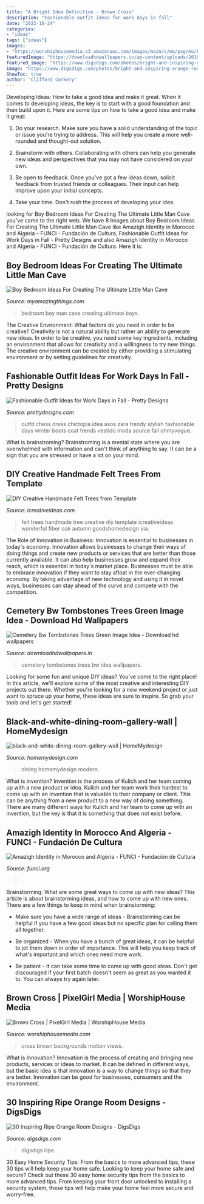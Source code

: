 ```yaml
---
title: "A Bright Idea Definition - Brown Cross"
description: "Fashionable outfit ideas for work days in fall"
date: "2022-10-24"
categories:
- "ideas"
tags: ["ideas"]
images:
- "https://worshiphousemedia.s3.amazonaws.com/images/main/s/mo/pxg/mo/browncross.jpg"
featuredImage: "https://downloadhdwallpapers.in/wp-content/uploads/2018/10/Cemetery-Bw-Tombstones-Trees-Green-Image-Idea-1920x1080.jpg"
featured_image: "https://www.digsdigs.com/photos/bright-and-inspiring-orange-room-designs-5-554x741.jpg"
image: "https://www.digsdigs.com/photos/bright-and-inspiring-orange-room-designs-5-554x741.jpg"
ShowToc: true
author: "Clifford Corkery"
---
```



Developing Ideas: How to take a good idea and make it great.
When it comes to developing ideas, the key is to start with a good foundation and then build upon it. Here are some tips on how to take a good idea and make it great:
1. Do your research. Make sure you have a solid understanding of the topic or issue you're trying to address. This will help you create a more well-rounded and thought-out solution.

2. Brainstorm with others. Collaborating with others can help you generate new ideas and perspectives that you may not have considered on your own.

3. Be open to feedback. Once you've got a few ideas down, solicit feedback from trusted friends or colleagues. Their input can help improve upon your initial concepts.

4. Take your time. Don't rush the process of developing your idea.

	

		
looking for Boy Bedroom Ideas For Creating The Ultimate Little Man Cave you've came to the right web. We have 8 Images about Boy Bedroom Ideas For Creating The Ultimate Little Man Cave like Amazigh Identity in Morocco and Algeria - FUNCI - Fundación de Cultura, Fashionable Outfit Ideas for Work Days in Fall - Pretty Designs and also Amazigh Identity in Morocco and Algeria - FUNCI - Fundación de Cultura. Here it is:
		
    
## Boy Bedroom Ideas For Creating The Ultimate Little Man Cave

<img loading=lazy src="http://myamazingthings.com/wp-content/uploads/2018/01/boys-room-ideas-6.jpg" onerror="this.onerror=null;this.src='https://tse2.mm.bing.net/th?id=OIP.WzeivMw1Wzhu8-N7bZNl1gHaJQ&amp;pid=15.1';" alt="Boy Bedroom Ideas For Creating The Ultimate Little Man Cave">

_Source: myamazingthings.com_

>bedroom boy man cave creating ultimate boys. 

	

The Creative Environment: What factors do you need in order to be creative?
Creativity is not a natural ability but rather an ability to generate new ideas. In order to be creative, you need some key ingredients, including an environment that allows for creativity and a willingness to try new things. The creative environment can be created by either providing a stimulating environment or by setting guidelines for creativity.

    
## Fashionable Outfit Ideas For Work Days In Fall - Pretty Designs

<img loading=lazy src="http://www.prettydesigns.com/wp-content/uploads/2014/07/Stylish-Trendy-Outfit-Idea.jpg" onerror="this.onerror=null;this.src='https://tse2.mm.bing.net/th?id=OIP.CKtQOF4bfdWuYauX794bwgHaK3&amp;pid=15.1';" alt="Fashionable Outfit Ideas for Work Days in Fall - Pretty Designs">

_Source: prettydesigns.com_

>outfit chess dress chictopia idea asos zara trendy stylish fashionable days winter boots coat trends vestido moda source fall ohmyvogue. 

	

What is brainstroming? Brainstroming is a mental state where you are overwhelmed with information and can't think of anything to say. It can be a sign that you are stressed or have a lot on your mind.

    
## DIY Creative Handmade Felt Trees From Template

<img loading=lazy src="http://www.icreativeideas.com/wp-content/uploads/2014/06/DIY-Handmade-Creative-Felt-Trees-from-Template-13.jpg" onerror="this.onerror=null;this.src='https://tse4.mm.bing.net/th?id=OIP.D6mYXUXKjgJJk67c0RsUTgHaGO&amp;pid=15.1';" alt="DIY Creative Handmade Felt Trees from Template">

_Source: icreativeideas.com_

>felt trees handmade tree creative diy template icreativeideas wonderful fiber oak autumn goodshomedesign via. 

	

The Role of Innovation in Business:
Innovation is essential to businesses in today's economy. Innovation allows businesses to change their ways of doing things and create new products or services that are better than those currently available. It can also help businesses grow and expand their reach, which is essential in today's market place.
Businesses must be able to embrace innovation if they want to stay afloat in the ever-changing economy. By taking advantage of new technology and using it in novel ways, businesses can stay ahead of the curve and compete with the competition.

    
## Cemetery Bw Tombstones Trees Green Image Idea - Download Hd Wallpapers

<img loading=lazy src="https://downloadhdwallpapers.in/wp-content/uploads/2018/10/Cemetery-Bw-Tombstones-Trees-Green-Image-Idea-1920x1080.jpg" onerror="this.onerror=null;this.src='https://tse3.mm.bing.net/th?id=OIP.AHAGTm-Va6KFTrraMRVKwgHaEK&amp;pid=15.1';" alt="Cemetery Bw Tombstones Trees Green Image Idea - Download hd wallpapers">

_Source: downloadhdwallpapers.in_

>cemetery tombstones trees bw idea wallpapers. 

	

Looking for some fun and unique DIY ideas? You've come to the right place! In this article, we'll explore some of the most creative and interesting DIY projects out there. Whether you're looking for a new weekend project or just want to spruce up your home, these ideas are sure to inspire. So grab your tools and let's get started!

    
## Black-and-white-dining-room-gallery-wall | HomeMydesign

<img loading=lazy src="https://homemydesign.com/wp-content/uploads/2016/11/black-and-white-dining-room-gallery-wall.jpg" onerror="this.onerror=null;this.src='https://tse1.mm.bing.net/th?id=OIP.H5k7CjnhWcUqEATMp55QGwHaLI&amp;pid=15.1';" alt="black-and-white-dining-room-gallery-wall | HomeMydesign">

_Source: homemydesign.com_

>dining homemydesign modern. 

	

What is invention?
Invention is the process of Kulich and her team coming up with a new product or idea. Kulich and her team work their hardest to come up with an invention that is valuable to their company or client. This can be anything from a new product to a new way of doing something. There are many different ways for Kulich and her team to come up with an invention, but the key is that it is something that does not exist before.

    
## Amazigh Identity In Morocco And Algeria - FUNCI - Fundación De Cultura

<img loading=lazy src="https://funci.org/wp-content/uploads/2020/08/006.jpg" onerror="this.onerror=null;this.src='https://tse1.mm.bing.net/th?id=OIP.uO82IWq2zkBGApADZ5odYQHaLI&amp;pid=15.1';" alt="Amazigh Identity in Morocco and Algeria - FUNCI - Fundación de Cultura">

_Source: funci.org_

>. 

	

Brainstorming: What are some great ways to come up with new ideas?
This article is about brainstorming ideas, and how to come up with new ones. There are a few things to keep in mind when brainstorming: 
- Make sure you have a wide range of ideas - Brainstorming can be helpful if you have a few good ideas but no specific plan for calling them all together. 

- Be organized - When you have a bunch of great ideas, it can be helpful to jot them down in order of importance. This will help you keep track of what's important and which ones need more work. 

- Be patient - It can take some time to come up with good ideas. Don't get discouraged if your first batch doesn't seem as great as you wanted it to. You can always try again later.

    
## Brown Cross | PixelGirl Media | WorshipHouse Media

<img loading=lazy src="https://worshiphousemedia.s3.amazonaws.com/images/main/s/mo/pxg/mo/browncross.jpg" onerror="this.onerror=null;this.src='https://tse3.mm.bing.net/th?id=OIP.ofZ5TUnhuF-r8tH4al5CgwAAAA&amp;pid=15.1';" alt="Brown Cross | PixelGirl Media | WorshipHouse Media">

_Source: worshiphousemedia.com_

>cross brown backgrounds motion views. 

	

What is Innovation?
Innovation is the process of creating and bringing new products, services or ideas to market. It can be defined in different ways, but the basic idea is that innovation is a way to change things so that they are better. Innovation can be good for businesses, consumers and the environment.

    
## 30 Inspiring Ripe Orange Room Designs - DigsDigs

<img loading=lazy src="https://www.digsdigs.com/photos/bright-and-inspiring-orange-room-designs-5-554x741.jpg" onerror="this.onerror=null;this.src='https://tse2.mm.bing.net/th?id=OIP._tHrKpSNnyMhLPbJKek3OQHaJ5&amp;pid=15.1';" alt="30 Inspiring Ripe Orange Room Designs - DigsDigs">

_Source: digsdigs.com_

>digsdigs ripe. 

	

30 Easy Home Security Tips: From the basics to more advanced tips, these 30 tips will help keep your home safe.
Looking to keep your home safe and secure? Check out these 30 easy home security tips from the basics to more advanced tips. From keeping your front door unlocked to installing a security system, these tips will help make your home feel more secure and worry-free.

